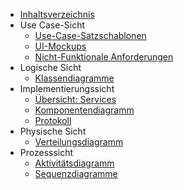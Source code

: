 - [Inhaltsverzeichnis](/)
- Use Case-Sicht
	- [Use-Case-Satzschablonen](/usecase-sicht/satzschablonen.md)
	- [UI-Mockups](/usecase-sicht/ui-mockups.md)
	- [Nicht-Funktionale Anforderungen](/usecase-sicht/nicht-funktionale-anforderungen.md)
- Logische Sicht
	- [Klassendiagramme](/logische-sicht/klassendiagramme.md)
- Implementierungssicht
	- [Übersicht: Services](/implementierungssicht/services.md)
	- [Komponentendiagramm](/implementierungssicht/komponentendiagramm.md)
	- [Protokoll](/implementierungssicht/protokoll.md)
- Physische Sicht
	- [Verteilungsdiagramm](/physische-sicht/verteilungsdiagramm.md)
- Prozesssicht
	- [Aktivitätsdiagramm](/prozesssicht/aktivitaetsdiagramm.md)
	- [Sequenzdiagramme](/prozesssicht/sequenzdiagramme.md)
